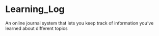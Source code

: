 # Learning_Log
An online journal system that lets you keep track of information you’ve learned about different topics
